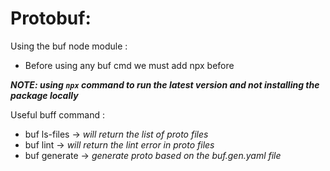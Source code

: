 # Protobuf:

Using the buf node module :

- Before using any buf cmd we must add npx before

**_NOTE:  using `npx` command to run the latest version and not installing the package locally_**

Useful buff command :
-  buf ls-files -> *will return the list of proto files*
- buf lint -> *will return the lint error in proto files*
- buf generate -> *generate proto based on the buf.gen.yaml file*